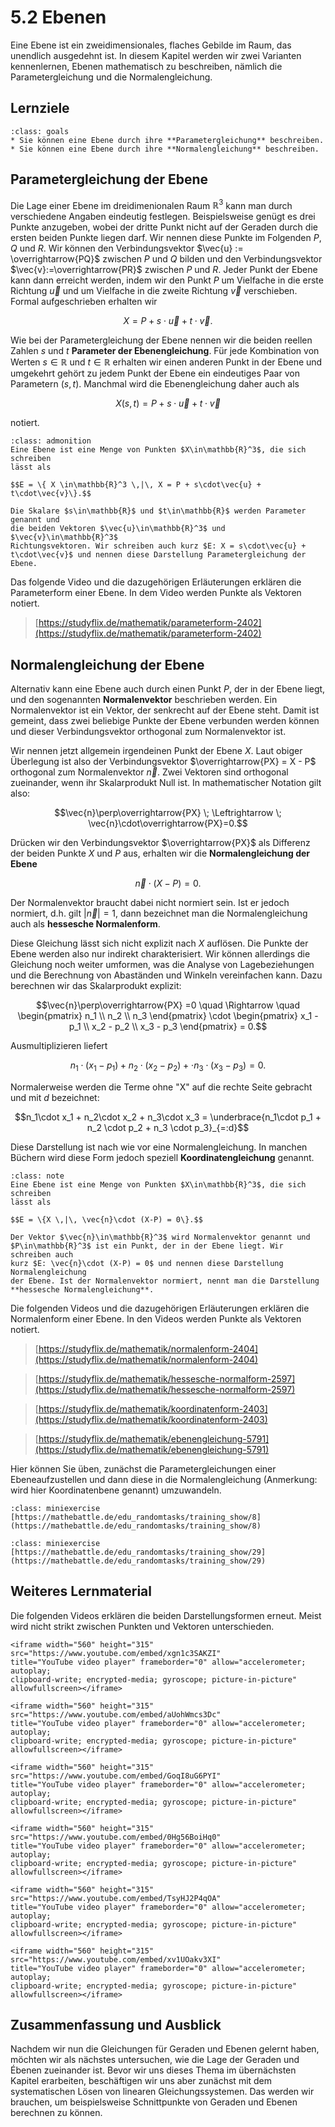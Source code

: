 # 5.2 Ebenen

Eine Ebene ist ein zweidimensionales, flaches Gebilde im Raum, das unendlich
ausgedehnt ist. In diesem Kapitel werden wir zwei Varianten kennenlernen, Ebenen
mathematisch zu beschreiben, nämlich die Parametergleichung und die
Normalengleichung.

## Lernziele

```{admonition} Lernziele
:class: goals
* Sie können eine Ebene durch ihre **Parametergleichung** beschreiben.
* Sie können eine Ebene durch ihre **Normalengleichung** beschreiben.
```

## Parametergleichung der Ebene

Die Lage einer Ebene im dreidimenionalen Raum $\mathbb{R}^3$ kann man durch
verschiedene Angaben eindeutig festlegen. Beispielsweise genügt es drei Punkte
anzugeben, wobei der dritte Punkt nicht auf der Geraden durch die ersten beiden
Punkte liegen darf. Wir nennen diese Punkte im Folgenden $P$, $Q$ und $R$. Wir
können den Verbindungsvektor $\vec{u} := \overrightarrow{PQ}$ zwischen $P$ und
$Q$ bilden und den Verbindungsvektor $\vec{v}:=\overrightarrow{PR}$ zwischen $P$
und $R$. Jeder Punkt der Ebene kann dann erreicht werden, indem wir den Punkt
$P$ um Vielfache in die erste Richtung $\vec{u}$ und um Vielfache in die zweite
Richtung $\vec{v}$ verschieben. Formal aufgeschrieben erhalten wir

$$X = P + s\cdot\vec{u} + t\cdot\vec{v}.$$

Wie bei der Parametergleichung der Ebene nennen wir die beiden reellen Zahlen
$s$ und $t$ **Parameter der Ebenengleichung**. Für jede Kombination von Werten
$s\in\mathbb{R}$ und $t\in\mathbb{R}$ erhalten wir einen anderen Punkt in der
Ebene und umgekehrt gehört zu jedem Punkt der Ebene ein eindeutiges Paar von
Parametern $(s,t)$. Manchmal wird die Ebenengleichung daher auch als

$$X(s,t) = P + s\cdot\vec{u} + t\cdot\vec{v}$$

notiert.

```{admonition} Wie lautet ... die Parametergleichung der Ebene?
:class: admonition
Eine Ebene ist eine Menge von Punkten $X\in\mathbb{R}^3$, die sich schreiben
lässt als

$$E = \{ X \in\mathbb{R}^3 \,|\, X = P + s\cdot\vec{u} + t\cdot\vec{v}\}.$$

Die Skalare $s\in\mathbb{R}$ und $t\in\mathbb{R}$ werden Parameter genannt und
die beiden Vektoren $\vec{u}\in\mathbb{R}^3$ und $\vec{v}\in\mathbb{R}^3$
Richtungsvektoren. Wir schreiben auch kurz $E: X = s\cdot\vec{u} +
t\cdot\vec{v}$ und nennen diese Darstellung Parametergleichung der Ebene.
```

Das folgende Video und die dazugehörigen Erläuterungen erklären die
Parameterform einer Ebene. In dem Video werden Punkte als Vektoren notiert.

> [https://studyflix.de/mathematik/parameterform-2402](https://studyflix.de/mathematik/parameterform-2402)

## Normalengleichung der Ebene

Alternativ kann eine Ebene auch durch einen Punkt $P$, der in der Ebene liegt,
und den sogenannten **Normalenvektor** beschrieben werden. Ein Normalenvektor
ist ein Vektor, der senkrecht auf der Ebene steht. Damit ist gemeint, dass zwei
beliebige Punkte der Ebene verbunden werden können und dieser Verbindungsvektor
orthogonal zum Normalenvektor ist.

Wir nennen jetzt allgemein irgendeinen Punkt der Ebene $X$. Laut obiger
Überlegung ist also der Verbindungsvektor $\overrightarrow{PX} = X - P$
orthogonal zum Normalenvektor $\vec{n}$. Zwei Vektoren sind orthogonal
zueinander, wenn ihr Skalarprodukt Null ist. In mathematischer Notation gilt
also:

$$\vec{n}\perp\overrightarrow{PX}  \; \Leftrightarrow \;
\vec{n}\cdot\overrightarrow{PX}=0.$$

Drücken wir den Verbindungsvektor $\overrightarrow{PX}$ als Differenz der beiden
Punkte $X$ und $P$ aus, erhalten wir die **Normalengleichung der Ebene**

$$\vec{n}\cdot (X-P)=0.$$

Der Normalenvektor braucht dabei nicht normiert sein. Ist er jedoch normiert,
d.h. gilt $|\vec{n}|=1$, dann bezeichnet man die Normalengleichung auch als
**hessesche Normalenform**.

Diese Gleichung lässt sich nicht explizit nach $X$ auflösen. Die Punkte der
Ebene werden also nur indirekt charakterisiert. Wir können allerdings die
Gleichung noch weiter umformen, was die Analyse von Lagebeziehungen und die
Berechnung von Abaständen und Winkeln vereinfachen kann. Dazu berechnen wir das
Skalarprodukt explizit:

$$\vec{n}\perp\overrightarrow{PX} =0 \quad \Rightarrow \quad
\begin{pmatrix} n_1 \\ n_2 \\ n_3 \end{pmatrix} \cdot
\begin{pmatrix} x_1 - p_1 \\ x_2 - p_2 \\ x_3 - p_3 \end{pmatrix} = 0.$$

Ausmultiplizieren liefert

$$n_1\cdot(x_1-p_1) + n_2 \cdot (x_2 - p_2) + \cdot n_3\cdot(x_3-p_3) = 0.$$

Normalerweise werden die Terme ohne "X" auf die rechte Seite gebracht und mit
$d$ bezeichnet:

$$n_1\cdot x_1 + n_2\cdot x_2 + n_3\cdot x_3 =
\underbrace{n_1\cdot p_1 + n_2 \cdot p_2 + n_3 \cdot p_3}_{=:d}$$

Diese Darstellung ist nach wie vor eine Normalengleichung. In manchen Büchern
wird diese Form jedoch speziell **Koordinatengleichung** genannt.

```{admonition} Was ist ... die Normalengleichung der Ebene?
:class: note
Eine Ebene ist eine Menge von Punkten $X\in\mathbb{R}^3$, die sich schreiben
lässt als

$$E = \{X \,|\, \vec{n}\cdot (X-P) = 0\}.$$

Der Vektor $\vec{n}\in\mathbb{R}^3$ wird Normalenvektor genannt und
$P\in\mathbb{R}^3$ ist ein Punkt, der in der Ebene liegt. Wir schreiben auch
kurz $E: \vec{n}\cdot (X-P) = 0$ und nennen diese Darstellung Normalengleichung
der Ebene. Ist der Normalenvektor normiert, nennt man die Darstellung
**hessesche Normalengleichung**.
```

Die folgenden Videos und die dazugehörigen Erläuterungen erklären die
Normalenform einer Ebene. In den Videos werden Punkte als Vektoren notiert.

> [https://studyflix.de/mathematik/normalenform-2404](https://studyflix.de/mathematik/normalenform-2404)

> [https://studyflix.de/mathematik/hessesche-normalform-2597](https://studyflix.de/mathematik/hessesche-normalform-2597)

> [https://studyflix.de/mathematik/koordinatenform-2403](https://studyflix.de/mathematik/koordinatenform-2403)

> [https://studyflix.de/mathematik/ebenengleichung-5791](https://studyflix.de/mathematik/ebenengleichung-5791)

Hier können Sie üben, zunächst die Parametergleichungen einer Ebeneaufzustellen
und dann diese in die Normalengleichung (Anmerkung: wird hier Koordinatenbene
genannt) umzuwandeln.

```{admonition} Übung "Koordinatenebene aus 3 Punkten aufstellen" von Mathebattle
:class: miniexercise
[https://mathebattle.de/edu_randomtasks/training_show/8](https://mathebattle.de/edu_randomtasks/training_show/8)
```

```{admonition} Übung "Koordinatenebene aus einem Punkt und einer Geraden" von Mathebattle
:class: miniexercise
[https://mathebattle.de/edu_randomtasks/training_show/29](https://mathebattle.de/edu_randomtasks/training_show/29)
```

## Weiteres Lernmaterial

Die folgenden Videos erklären die beiden Darstellungsformen erneut. Meist wird
nicht strikt zwischen Punkten und Vektoren unterschieden.

```{dropdown} Video "Parameterdarstellung Ebene" von Prof. Hoever
<iframe width="560" height="315" src="https://www.youtube.com/embed/xgn1c3SAKZI"
title="YouTube video player" frameborder="0" allow="accelerometer; autoplay;
clipboard-write; encrypted-media; gyroscope; picture-in-picture" allowfullscreen></iframe>
```

```{dropdown} Video "Parameterdarstellung Ebene drei Punkte" von Prof. Hoever
<iframe width="560" height="315" src="https://www.youtube.com/embed/aUohWmcs3Dc"
title="YouTube video player" frameborder="0" allow="accelerometer; autoplay;
clipboard-write; encrypted-media; gyroscope; picture-in-picture" allowfullscreen></iframe>
```

```{dropdown} Video "Normalendarstellung Ebene" von Prof. Hoever
<iframe width="560" height="315" src="https://www.youtube.com/embed/GoqI8uG6PYI"
title="YouTube video player" frameborder="0" allow="accelerometer; autoplay;
clipboard-write; encrypted-media; gyroscope; picture-in-picture" allowfullscreen></iframe>
```

```{dropdown} Video "Umwandlung Parameter- zur Normalendarstellung" von Prof. Hoever
<iframe width="560" height="315" src="https://www.youtube.com/embed/0Hg56BoiHq0"
title="YouTube video player" frameborder="0" allow="accelerometer; autoplay;
clipboard-write; encrypted-media; gyroscope; picture-in-picture" allowfullscreen></iframe>
```

```{dropdown} Video "Ebenengleichung aus drei Punkten" von MathePeter
<iframe width="560" height="315" src="https://www.youtube.com/embed/TsyHJ2P4qOA"
title="YouTube video player" frameborder="0" allow="accelerometer; autoplay;
clipboard-write; encrypted-media; gyroscope; picture-in-picture" allowfullscreen></iframe>
```

```{dropdown} Video "Parameterform Koordinatenform" von MathePeter
<iframe width="560" height="315" src="https://www.youtube.com/embed/xv1UOakv3XI"
title="YouTube video player" frameborder="0" allow="accelerometer; autoplay;
clipboard-write; encrypted-media; gyroscope; picture-in-picture" allowfullscreen></iframe>
```

## Zusammenfassung und Ausblick

Nachdem wir nun die Gleichungen für Geraden und Ebenen gelernt haben, möchten
wir als nächstes untersuchen, wie die Lage der Geraden und Ébenen zueinander
ist. Bevor wir uns dieses Thema im übernächsten Kapitel erarbeiten, beschäftigen
wir uns aber zunächst mit dem systematischen Lösen von linearen
Gleichungssystemen. Das werden wir brauchen, um beispielsweise Schnittpunkte von
Geraden und Ebenen berechnen zu können.
